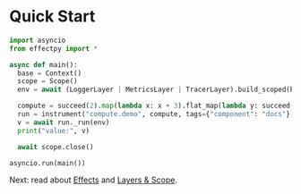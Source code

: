 # Quick Start

```python
import asyncio
from effectpy import *

async def main():
  base = Context()
  scope = Scope()
  env = await (LoggerLayer | MetricsLayer | TracerLayer).build_scoped(base, scope)

  compute = succeed(2).map(lambda x: x + 3).flat_map(lambda y: succeed(y * 2))
  run = instrument("compute.demo", compute, tags={"component": "docs"})
  v = await run._run(env)
  print("value:", v)

  await scope.close()

asyncio.run(main())
```

Next: read about [Effects](concepts/effects.md) and [Layers & Scope](concepts/layers_scope.md).

